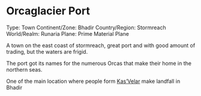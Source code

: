 # Orcaglacier Port

Type: Town
Continent/Zone: Bhadir
Country/Region: Stormreach
World/Realm: Runaria
Plane: Prime Material Plane

A town on the east coast of stormreach, great port and with good amount of trading, but the waters are frigid.

The port got its names for the numerous Orcas that make their home in the northern seas.

One of the main location where people form [Kas’Velar](Kas%E2%80%99Velar%20476c9e227f2443eca550f0ab8be45af5.md) make landfall in Bhadir